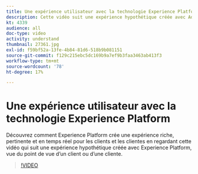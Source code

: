 ```yaml
---
title: Une expérience utilisateur avec la technologie Experience Platform
description: Cette vidéo suit une expérience hypothétique créée avec Adobe Experience Platform, du point de vue d’un client. Découvrez comment Experience Platform crée une expérience riche, pertinente et en temps réel.
kt: 4339
audience: all
doc-type: video
activity: understand
thumbnail: 27361.jpg
exl-id: f59bf52a-13fe-4b84-81d6-518b9b081151
source-git-commit: f129c215ebc5dc169b9a7ef9b3faa3463ab413f3
workflow-type: tm+mt
source-wordcount: '78'
ht-degree: 17%

---
```


# Une expérience utilisateur avec la technologie Experience Platform

Découvrez comment Experience Platform crée une expérience riche, pertinente et en temps réel pour les clients et les clientes en regardant cette vidéo qui suit une expérience hypothétique créée avec Experience Platform, vue du point de vue d’un client ou d’une cliente.

>[!VIDEO](https://video.tv.adobe.com/v/34812?quality=12&learn=on&captions=fre_fr)
